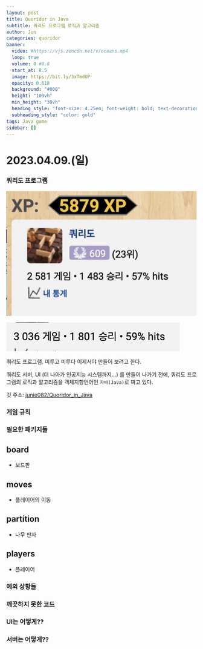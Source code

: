 ```yaml
---
layout: post
title: Quoridor in Java
subtitle: 쿼리도 프로그램 로직과 알고리즘
author: Jun
categories: quoridor
banner:
  video: #https://vjs.zencdn.net/v/oceans.mp4
  loop: true
  volume: 0 #0.8
  start_at: 8.5
  image: https://bit.ly/3xTmdUP
  opacity: 0.618
  background: "#000"
  height: "100vh"
  min_height: "38vh"
  heading_style: "font-size: 4.25em; font-weight: bold; text-decoration: underline"
  subheading_style: "color: gold"
tags: Java game
sidebar: []
---
```


# 2023.04.09.(일)



### 쿼리도 프로그램



![problem](/assets/images/banners/2023-04-09/rank1.jpg)   

![problem](/assets/images/banners/2023-04-09/rank2.png)


쿼리도 프로그램. 미루고 미루다 이제서야 만들어 보려고 한다. 


쿼리도 서버, UI (더 나아가 인공지능 시스템까지...) 를 만들어 나가기 전에, 쿼리도 프로그램의 로직과 알고리즘을 객체지향언어인 `자바(Java)`로 짜고 있다.


깃 주소: [junie082/Quoridor_in_Java](https://github.com/junnie082/Quoridor_in_Java)



### 게임 규칙

### 필요한 패키지들


## board
- 보드판  


   
## moves  
- 플레이어의 이동  


## partition  
- 나무 판자  



## players  
- 플레이어  




   

### 예외 상황들

 

### 깨끗하지 못한 코드



### UI는 어떻게??



### 서버는 어떻게??